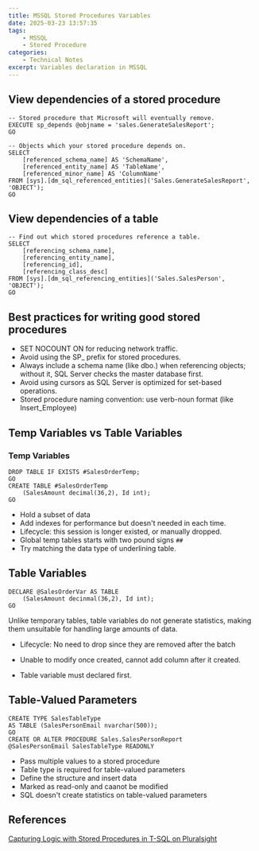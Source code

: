 ```yaml
---
title: MSSQL Stored Procedures Variables
date: 2025-03-23 13:57:35
tags: 
    - MSSQL
    - Stored Procedure
categories: 
    - Technical Notes
excerpt: Variables declaration in MSSQL
---
```


## View dependencies of a stored procedure

```sql=
-- Stored procedure that Microsoft will eventually remove.
EXECUTE sp_depends @objname = 'sales.GenerateSalesReport';
GO
```

```sql=
-- Objects which your stored procedure depends on.
SELECT
    [referenced_schema_name] AS 'SchemaName',
    [referenced_entity_name] AS 'TableName',
    [referenced_minor_name] AS 'ColumnName'
FROM [sys].[dm_sql_referenced_entities]('Sales.GenerateSalesReport', 'OBJECT');
GO
```

## View dependencies of a table

```sql=
-- Find out which stored procedures reference a table.
SELECT
    [referencing_schema_name],
    [referencing_entity_name],
    [referencing_id],
    [referencing_class_desc]
FROM [sys].[dm_sql_referencing_entities]('Sales.SalesPerson', 'OBJECT');
GO
```

## Best practices for writing good stored procedures

- SET NOCOUNT ON for reducing network traffic.
- Avoid using the SP\_ prefix for stored procedures.
- Always include a schema name (like dbo.) when referencing objects; without it, SQL Server checks the master database first.
- Avoid using cursors as SQL Server is optimized for set-based operations.
- Stored procedure naming convention: use verb-noun format (like Insert_Employee)

## Temp Variables vs Table Variables

### Temp Variables

```sql=
DROP TABLE IF EXISTS #SalesOrderTemp;
GO
CREATE TABLE #SalesOrderTemp
    (SalesAmount decimal(36,2), Id int);
GO
```

- Hold a subset of data
- Add indexes for performance but doesn't needed in each time.
- Lifecycle: this session is longer existed, or manually dropped.
- Global temp tables starts with two pound signs `##`
- Try matching the data type of underlining table.

## Table Variables

```sql=
DECLARE @SalesOrderVar AS TABLE
    (SalesAmount decinmal(36,2), Id int);
GO
```

Unlike temporary tables, table variables do not generate statistics, making them unsuitable for handling large amounts of data.

- Lifecycle: No need to drop since they are removed after the batch

- Unable to modify once created, cannot add column after it created.

- Table variable must declared first.

## Table-Valued Parameters

```sql=
CREATE TYPE SalesTableType
AS TABLE (SalesPersonEmail nvarchar(500));
GO
CREATE OR ALTER PROCEDURE Sales.SalesPersonReport
@SalesPersonEmail SalesTableType READONLY
```
- Pass multiple values to a stored procedure
- Table type is required for table-valued parameters
- Define the structure and insert data
- Marked as read-only and caanot be modified
- SQL doesn't create statistics on table-valued parameters

## References
[Capturing Logic with Stored Procedures in T-SQL on Pluralsight](https://app.pluralsight.com/library/courses/capturing-logic-stored-procedures-tsql/table-of-contents)